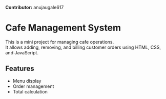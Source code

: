 **Contributor:** anujaugale617
# Cafe Management System

This is a mini project for managing cafe operations.  
It allows adding, removing, and billing customer orders using HTML, CSS, and JavaScript.
## Features
- Menu display  
- Order management  
- Total calculation  
